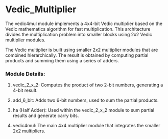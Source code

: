 # Vedic_Multiplier

The vedic4mul module implements a 4x4-bit Vedic multiplier based on the Vedic mathematics algorithm for fast multiplication. This architecture divides the multiplication problem into smaller blocks using 2x2 Vedic multiplier modules.

The Vedic multiplier is built using smaller 2x2 multiplier modules that are combined hierarchically. The result is obtained by computing partial products and summing them using a series of adders.

### Module Details:
1. vedic_2_x_2: Computes the product of two 2-bit numbers, generating a 4-bit result.

2. add_6_bit: Adds two 6-bit numbers, used to sum the partial products.

3. ha (Half Adder): Used within the vedic_2_x_2 module to sum partial results and generate carry bits.

4. vedic4mul: The main 4x4 multiplier module that integrates the smaller 2x2 multipliers.
